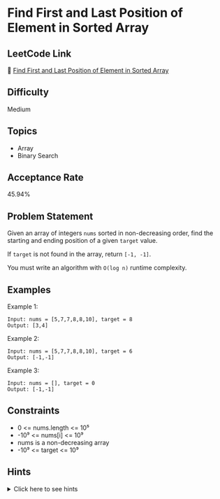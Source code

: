 # Find First and Last Position of Element in Sorted Array

## LeetCode Link
🔗 [Find First and Last Position of Element in Sorted Array](https://leetcode.com/problems/find-first-and-last-position-of-element-in-sorted-array)

## Difficulty
Medium

## Topics
- Array
- Binary Search

## Acceptance Rate
45.94%

## Problem Statement
Given an array of integers `nums` sorted in non-decreasing order, find the starting and ending position of a given `target` value.

If `target` is not found in the array, return `[-1, -1]`.

You must write an algorithm with `O(log n)` runtime complexity.

## Examples
Example 1:
```
Input: nums = [5,7,7,8,8,10], target = 8
Output: [3,4]
```

Example 2:
```
Input: nums = [5,7,7,8,8,10], target = 6
Output: [-1,-1]
```

Example 3:
```
Input: nums = [], target = 0
Output: [-1,-1]
```

## Constraints
- 0 <= nums.length <= 10⁵
- -10⁹ <= nums[i] <= 10⁹
- nums is a non-decreasing array
- -10⁹ <= target <= 10⁹

## Hints
<details>
<summary>Click here to see hints</summary>

1. Use binary search to find the target value first
2. Once you find the target, search for its leftmost and rightmost occurrences
3. You can modify binary search to find the leftmost occurrence
4. Similarly, modify binary search to find the rightmost occurrence
5. Combine both results to get the range

</details>
